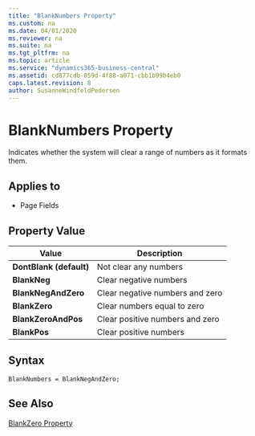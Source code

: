 ```yaml
---
title: "BlankNumbers Property"
ms.custom: na
ms.date: 04/01/2020
ms.reviewer: na
ms.suite: na
ms.tgt_pltfrm: na
ms.topic: article
ms.service: "dynamics365-business-central"
ms.assetid: cd877cdb-059d-4f88-a071-cbb1b99b4eb0
caps.latest.revision: 8
author: SusanneWindfeldPedersen
---
```


# BlankNumbers Property
Indicates whether the system will clear a range of numbers as it formats them.  
  
## Applies to  
  
- Page Fields  
  
## Property Value  
  
|**Value**|**Description**|  
|---------------|---------------------|  
|**DontBlank (default)**|Not clear any numbers|  
|**BlankNeg**|Clear negative numbers|  
|**BlankNegAndZero**|Clear negative numbers and zero|  
|**BlankZero**|Clear numbers equal to zero|  
|**BlankZeroAndPos**|Clear positive numbers and zero|  
|**BlankPos**|Clear positive numbers|  

## Syntax  
```
BlankNumbers = BlankNegAndZero;
```
## See Also  
 [BlankZero Property](devenv-blankzero-property.md)